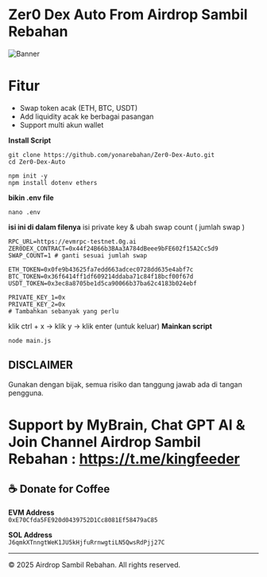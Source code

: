 # Zer0 Dex Auto From Airdrop Sambil Rebahan

![Banner](assets/untitled.png)

# Fitur
- Swap token acak (ETH, BTC, USDT)
- Add liquidity acak ke berbagai pasangan
- Support multi akun wallet

**Install Script**
```
git clone https://github.com/yonarebahan/Zer0-Dex-Auto.git
cd Zer0-Dex-Auto
```
```
npm init -y
npm install dotenv ethers
```
**bikin .env file**
```
nano .env
```
**isi ini di dalam filenya**
isi private key & ubah swap count ( jumlah swap )
```
RPC_URL=https://evmrpc-testnet.0g.ai
ZER0DEX_CONTRACT=0x44f24B66b3BAa3A784dBeee9bFE602f15A2Cc5d9
SWAP_COUNT=1 # ganti sesuai jumlah swap

ETH_TOKEN=0x0fe9b43625fa7edd663adcec0728dd635e4abf7c
BTC_TOKEN=0x36f6414ff1df609214ddaba71c84f18bcf00f67d
USDT_TOKEN=0x3ec8a8705be1d5ca90066b37ba62c4183b024ebf

PRIVATE_KEY_1=0x
PRIVATE_KEY_2=0x
# Tambahkan sebanyak yang perlu
```
klik ctrl + x -> klik y -> klik enter (untuk keluar)
**Mainkan script**
```
node main.js
```
## DISCLAIMER
Gunakan dengan bijak, semua risiko dan tanggung jawab ada di tangan pengguna.

# Support by MyBrain, Chat GPT AI & Join Channel Airdrop Sambil Rebahan : https://t.me/kingfeeder

## ☕ Donate for Coffee

**EVM Address**  
`0xE70Cfda5FE920d0439752D1Cc8081Ef58479aC85`

**SOL Address**  
`J6qmkXTnngtWeK1JU5kHjfuRrnwgtiLN5QwsRdPjj27C`

---
© 2025 Airdrop Sambil Rebahan. All rights reserved.
